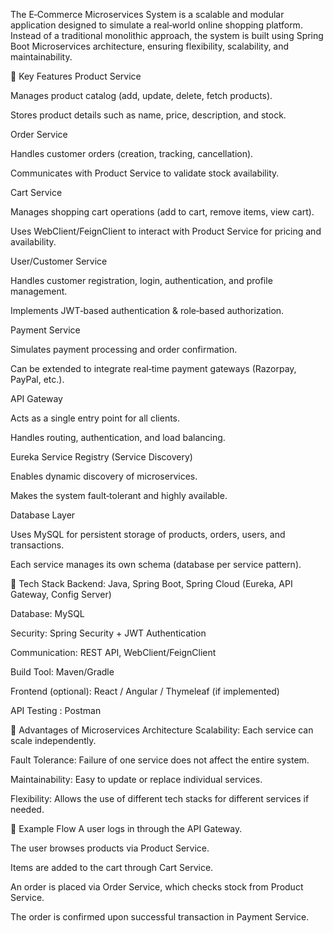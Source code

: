 The E‑Commerce Microservices System is a scalable and modular application designed to simulate a real‑world online shopping platform. Instead of a traditional monolithic approach, the system is built using Spring Boot Microservices architecture, ensuring flexibility, scalability, and maintainability.

🔹 Key Features
Product Service

Manages product catalog (add, update, delete, fetch products).

Stores product details such as name, price, description, and stock.

Order Service

Handles customer orders (creation, tracking, cancellation).

Communicates with Product Service to validate stock availability.

Cart Service

Manages shopping cart operations (add to cart, remove items, view cart).

Uses WebClient/FeignClient to interact with Product Service for pricing and availability.

User/Customer Service

Handles customer registration, login, authentication, and profile management.

Implements JWT‑based authentication & role‑based authorization.

Payment Service

Simulates payment processing and order confirmation.

Can be extended to integrate real‑time payment gateways (Razorpay, PayPal, etc.).

API Gateway

Acts as a single entry point for all clients.

Handles routing, authentication, and load balancing.

Eureka Service Registry (Service Discovery)

Enables dynamic discovery of microservices.

Makes the system fault‑tolerant and highly available.

Database Layer

Uses MySQL for persistent storage of products, orders, users, and transactions.

Each service manages its own schema (database per service pattern).

🔹 Tech Stack
Backend: Java, Spring Boot, Spring Cloud (Eureka, API Gateway, Config Server)

Database: MySQL

Security: Spring Security + JWT Authentication

Communication: REST API, WebClient/FeignClient

Build Tool: Maven/Gradle

Frontend (optional): React / Angular / Thymeleaf (if implemented)

API Testing : Postman

🔹 Advantages of Microservices Architecture
Scalability: Each service can scale independently.

Fault Tolerance: Failure of one service does not affect the entire system.

Maintainability: Easy to update or replace individual services.

Flexibility: Allows the use of different tech stacks for different services if needed.

🔹 Example Flow
A user logs in through the API Gateway.

The user browses products via Product Service.

Items are added to the cart through Cart Service.

An order is placed via Order Service, which checks stock from Product Service.

The order is confirmed upon successful transaction in Payment Service.

